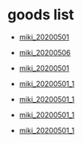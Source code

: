 # goods list <br>
* [miki_20200501](./goods/miki_20200501.md) <br>
* [miki_20200506](./goods/miki_20200506.md) <br>

* [miki_20200501](./goods/miki_20200501.md) <br>

* [miki_20200501_1](./goods/miki_20200501_1.md) <br>

* [miki_20200501_1](./goods/miki_20200501_1.md) <br>

* [miki_20200501_1](./goods/miki_20200501_1.md) <br>

* [miki_20200501_1](./goods/miki_20200501_1.md) <br>
